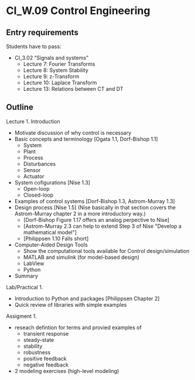 # CI_W.09 Control Engineering

## Entry requirements

Students have to pass:
- CI_3.02 “Signals and systems”
    - Lecture 7: Fourier Transforms
    - Lecture 8: System Stability
    - Lecture 9: z-Transform
    - Lecture 10: Laplace Transform
    - Lecture 13: Relations between CT and DT

## Outline


Lecture 1. Introduction
- Motivate discussion of why control is necessary
- Basic concepts and terminology [Ogata 1.1, Dorf-Bishop 1.1]
    - System
    - Plant
    - Process
    - Disturbances
    - Sensor
    - Actuator
- System cofigurations [Nise 1.3]
    - Open-loop
    - Closed-loop
- Examples of control systems [Dorf-Bishop 1.3, Astrom-Murray 1.3]
- Design process [Nise 1.5] (Nise basically in that section covers the Astrom-Murray chapter 2 in a more introductory way.)
    - [Dorf-Bishop Figure 1.17 offers an analog perpective to Nise]
    - [Astrom-Murray 2.3 can help to extend Step 3 of Nise "Develop a mathematical model"]
    - [Philippsen 1.10 Falls short]
- Computer-Aided Design Tools
    - Show the computational tools available for Control design/simulation
    - MATLAB and simulink (for model-based design)
    - LabView
    - Python
- Summary

Lab/Practical 1.
- Introduction to Python and packages [Philippsen Chapter 2]
- Quick review of libraries with simple examples

Assigment 1.
- reseach defintion for terms and provied examples of
    - transient response
    - steady-state
    - stability
    - robustness
    - positive feedback
    - negative feedback
- 2 modeling exercises (high-level modeling)
